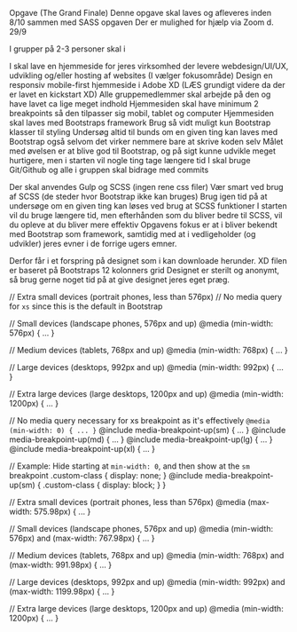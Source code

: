 Opgave (The Grand Finale)
Denne opgave skal laves og afleveres inden 8/10 sammen med SASS opgaven
Der er mulighed for hjælp via Zoom d. 29/9 

I grupper på 2-3 personer skal i 

I skal lave en hjemmeside for jeres virksomhed der levere webdesign/UI/UX, udvikling og/eller hosting af websites (I vælger fokusområde)
Design en responsiv mobile-first hjemmeside i Adobe XD (LÆS grundigt videre da der er lavet en kickstart XD)
Alle gruppemedlemmer skal arbejde på den og have lavet ca lige meget indhold
Hjemmesiden skal have minimum 2 breakpoints så den tilpasser sig mobil, tablet og computer
Hjemmesiden skal laves med Bootstraps framework
Brug så vidt muligt kun Bootstrap klasser til styling
Undersøg altid til bunds om en given ting kan laves med Bootstrap også selvom det virker nemmere bare at skrive koden selv
Målet med øvelsen er at blive god til Bootstrap, og på sigt kunne udvikle meget hurtigere, men i starten vil nogle ting tage længere tid
I skal bruge Git/Github og alle i gruppen skal bidrage med commits

Der skal anvendes Gulp og SCSS (ingen rene css filer)
Vær smart ved brug af SCSS (de steder hvor Bootstrap ikke kan bruges)
Brug igen tid på at undersøge om en given ting kan løses ved brug at SCSS funktioner
I starten vil du bruge længere tid, men efterhånden som du bliver bedre til SCSS, vil du opleve at du bliver mere effektiv
Opgavens fokus er at i bliver bekendt med Bootstrap som framework, samtidig med at i vedligeholder (og udvikler) jeres evner i de forrige ugers emner.

Derfor får i et forspring på designet som i kan downloade herunder.
XD filen er baseret på Bootstraps 12 kolonners grid
Designet er sterilt og anonymt, så brug gerne noget tid på at give designet jeres eget præg.





// Extra small devices (portrait phones, less than 576px)
// No media query for `xs` since this is the default in Bootstrap

// Small devices (landscape phones, 576px and up)
@media (min-width: 576px) { ... }

// Medium devices (tablets, 768px and up)
@media (min-width: 768px) { ... }

// Large devices (desktops, 992px and up)
@media (min-width: 992px) { ... }

// Extra large devices (large desktops, 1200px and up)
@media (min-width: 1200px) { ... }



// No media query necessary for xs breakpoint as it's effectively `@media (min-width: 0) { ... }`
@include media-breakpoint-up(sm) { ... }
@include media-breakpoint-up(md) { ... }
@include media-breakpoint-up(lg) { ... }
@include media-breakpoint-up(xl) { ... }

// Example: Hide starting at `min-width: 0`, and then show at the `sm` breakpoint
.custom-class {
  display: none;
}
@include media-breakpoint-up(sm) {
  .custom-class {
    display: block;
  }
}




// Extra small devices (portrait phones, less than 576px)
@media (max-width: 575.98px) { ... }

// Small devices (landscape phones, 576px and up)
@media (min-width: 576px) and (max-width: 767.98px) { ... }

// Medium devices (tablets, 768px and up)
@media (min-width: 768px) and (max-width: 991.98px) { ... }

// Large devices (desktops, 992px and up)
@media (min-width: 992px) and (max-width: 1199.98px) { ... }

// Extra large devices (large desktops, 1200px and up)
@media (min-width: 1200px) { ... }




